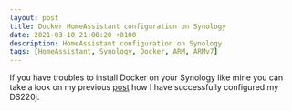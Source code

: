 ```yaml
---
layout: post
title: Docker HomeAssistant configuration on Synology
date: 2021-03-10 21:00:20 +0100
description: HomeAssistant configuration on Synology
tags: [HomeAssistant, Synology, Docker, ARM, ARMv7]
---
```


If you have troubles to install Docker on your Synology like mine you can take a look on my previous [post](/docker-on-synlogy-32bit/) how I have successfully configured my DS220j.